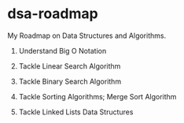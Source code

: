 # dsa-roadmap

My Roadmap on Data Structures and Algorithms.


1. Understand Big O Notation 

2. Tackle Linear Search Algorithm 

3. Tackle Binary Search Algorithm 

4. Tackle Sorting Algorithms; Merge Sort Algorithm

5. Tackle Linked Lists Data Structures 
